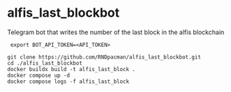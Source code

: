 # alfis_last_blockbot
Telegram bot that writes the number of the last block in the alfis blockchain
```
 export BOT_API_TOKEN=<API_TOKEN>
```
```
git clone https://github.com/RNDpacman/alfis_last_blockbot.git
cd ./alfis_last_blockbot
docker buildx build -t alfis_last_block .
docker compose up -d
docker compose logs -f alfis_last_block
```
